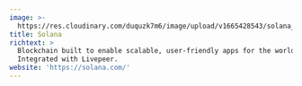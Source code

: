 ```yaml
---
image: >-
  https://res.cloudinary.com/duquzk7m6/image/upload/v1665428543/solana_zaqkc9.png
title: Solana
richtext: >
  Blockchain built to enable scalable, user-friendly apps for the world.
  Integrated with Livepeer.
website: 'https://solana.com/'
---
```


